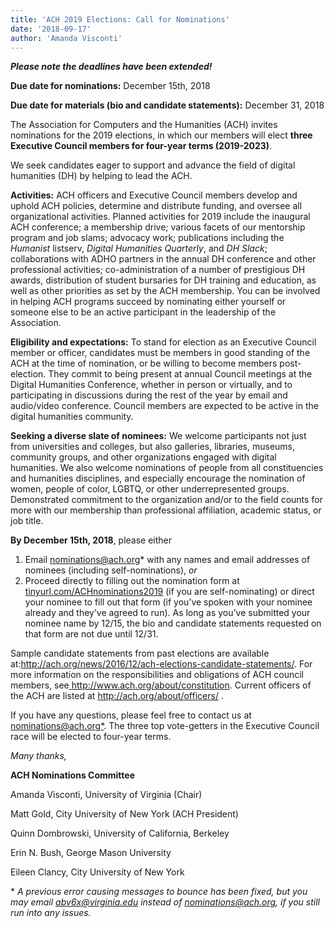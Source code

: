 ```yaml
---
title: 'ACH 2019 Elections: Call for Nominations'
date: '2018-09-17'
author: 'Amanda Visconti'
---
```

***Please note the deadlines have been extended!***

**Due date for nominations:** December 15th, 2018

**Due date for materials (bio and candidate statements):** December 31, 2018

<span style="font-weight: 400;">The Association for Computers and the Humanities (ACH) invites nominations for the 2019 elections, in which our members will elect </span>**three Executive Council members for four­-year terms (2019-2023)**<span style="font-weight: 400;">.</span>

<span style="font-weight: 400;">We seek candidates eager to support and advance the field of digital humanities (DH) by helping to lead the ACH.</span>

<span style="font-weight: 400;">**Activities:** ACH officers and Executive Council members develop and uphold ACH policies, determine and distribute funding, and oversee all organizational activities. Planned activities for 2019 include the inaugural ACH conference; a membership drive; various facets of our mentorship program and job slams; advocacy work; publications including the </span>*<span style="font-weight: 400;">Humanist </span>*<span style="font-weight: 400;">listserv, </span>*<span style="font-weight: 400;">Digital Humanities Quarterly</span>*<span style="font-weight: 400;">, and </span>*<span style="font-weight: 400;">DH Slack</span>*<span style="font-weight: 400;">; collaborations with ADHO partners in the annual DH conference and other professional activities; co-­administration of a number of prestigious DH awards, distribution of student bursaries for DH training and education, as well as other priorities as set by the ACH membership. You can be involved in helping ACH programs succeed by nominating either yourself or someone else to be an active participant in the leadership of the Association.</span>

<span style="font-weight: 400;">**Eligibility and expectations:** To stand for election as an Executive Council member or officer, candidates must be members in good standing of the ACH at the time of nomination, or be willing to become members post-election. They commit to being present at annual Council meetings at the Digital Humanities Conference, whether in person or virtually, and to participating in discussions during the rest of the year by email and audio/video conference. Council members are expected to be active in the digital humanities community.</span>

<span style="font-weight: 400;">**Seeking a diverse slate of nominees:** We welcome participants not just from universities and colleges, but also galleries, libraries, museums, community groups, and other organizations engaged with digital humanities. We also welcome nominations of people from all constituencies and humanities disciplines, and especially encourage the nomination of women, people of color, LGBTQ, or other under­represented groups. Demonstrated commitment to the organization and/or to the field counts for more with our membership than professional affiliation, academic status, or job title.</span>

**By December 15th, 2018**<span style="font-weight: 400;">, please either </span>

1. <span style="font-weight: 400;"> Email [<span style="text-decoration: underline;">nominations@ach.org</span>](mailto:nominations@ach.org)\* with any names and email addresses of nominees (including self-nominations), </span>*<span style="font-weight: 400;">or</span>*
2. <span style="font-weight: 400;"> Proceed directly to filling out the nomination form at </span>[tinyurl.com/ACHnominations2019](http://tinyurl.com/ACHnominations2019)<span style="font-weight: 400;"> (if you are self-nominating) or direct your nominee to fill out that form (if you’ve spoken with your nominee already and they’ve agreed to run). As long as you’ve submitted your nominee name by 12/15, the bio and candidate statements requested on that form are not due until 12/31.</span>

<span style="font-weight: 400;">Sample candidate statements from past elections are available at:</span><http://ach.org/news/2016/12/ach-elections-candidate-statements/>. For more information on the responsibilities and obligations of ACH council members, see</span>[ <span style="font-weight: 400;">http://www.ach.org/about/constitution</span>](http://www.ach.org/about/constitution)<span style="font-weight: 400;">. Current officers of the ACH are listed at </span>[<span style="font-weight: 400;">http://ach.org/about/officers/</span>](http://ach.org/about/officers/)<span style="font-weight: 400;"> .</span>

<span style="font-weight: 400;">If you have any questions, please feel free to contact us at [nominations@ach.org\*](mailto:nominations@ach.org). The three top vote­-getters in the Executive Council race will be elected to four-­year terms.</span>

*<span style="font-weight: 400;">Many thanks,</span>*

**ACH Nominations Committee**

<span style="font-weight: 400;">Amanda Visconti, University of Virginia (Chair)</span>

<span style="font-weight: 400;">Matt Gold, City University of New York (ACH President)</span>

<span style="font-weight: 400;">Quinn Dombrowski, University of California, Berkeley</span>

<span style="font-weight: 400;">Erin N. Bush, George Mason University</span>

<span style="font-weight: 400;">Eileen Clancy, City University of New York</span>

\* *A previous error causing messages to bounce has been fixed, but you may email abv6x@virginia.edu instead of nominations@ach.org, if you still run into any issues.*
